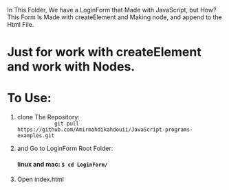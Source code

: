 In This Folder, We have a LoginForm that Made with JavaScript, but How?
This Form Is Made with createElement and Making node, and append to the Html File.
# Just for work with createElement and work with Nodes.
# To Use:
<ol>
    <li>
        clone The Repository:
        <code>
            git pull https://github.com/Amirmahdikahdouii/JavaScript-programs-examples.git
        </code>
    </li>
    <li>
        and Go to LoginForm Root Folder:
        <h4>
            linux and mac:
            <code>$ cd LoginForm/</code>            
        </h4>
    </li>
    <li>Open index.html</li>
</ol>